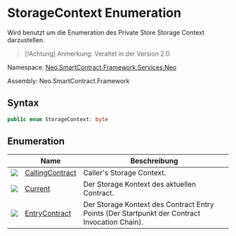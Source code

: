 # StorageContext Enumeration

Wird benutzt um die Enumeration des Private Store Storage Context darzustellen.

> [!Achtung]
> Anmerkung: Veraltet in der Version 2.0.

Namespace: [Neo.SmartContract.Framework.Services.Neo](../neo.md)

Assembly: Neo.SmartContract.Framework

## Syntax

```c#
public enum StorageContext: byte
```

## Enumeration

| | Name | Beschreibung |
| ---------------------------------------- | ---------------------------------------- | ---------------------- |
| ![](https://i-msdn.sec.s-msft.com/dynimg/IC134134.jpeg) | [CallingContract](StorageContext/CallingContract.md) | Caller's Storage Context. |
| ![](https://i-msdn.sec.s-msft.com/dynimg/IC134134.jpeg) | [Current](StorageContext/Current.md) | Der Storage Kontext des aktuellen Contract. |
| ![](https://i-msdn.sec.s-msft.com/dynimg/IC134134.jpeg) | [EntryContract](StorageContext/EntryContract.md) | Der Storage Kontext des Contract Entry Points (Der Startpunkt der Contract Invocation Chain). |
